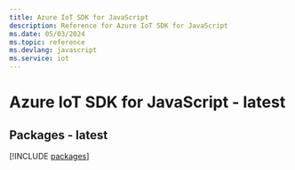 ```yaml
---
title: Azure IoT SDK for JavaScript
description: Reference for Azure IoT SDK for JavaScript
ms.date: 05/03/2024
ms.topic: reference
ms.devlang: javascript
ms.service: iot
---
```

# Azure IoT SDK for JavaScript - latest
## Packages - latest
[!INCLUDE [packages](iot-index.md)]